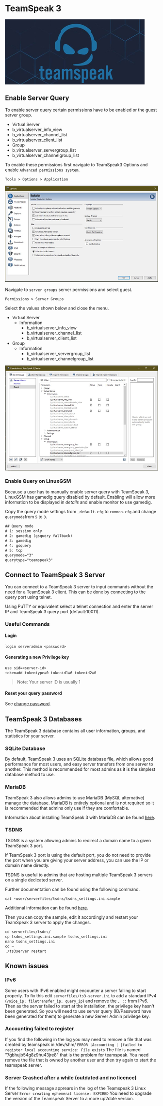 # TeamSpeak 3

![](../.gitbook/assets/teamspeakbanner.jpg)

## Enable Server Query

To enable server query certain permissions have to be enabled or the guest server group.

* Virtual Server
* b\_virtualserver\_info\_view
* b\_virtualserver\_channel\_list
* b\_virtualserver\_client\_list
* Group
* b\_virtualserver\_servergroup\_list
* b\_virtualserver\_channelgroup\_list

To enable these permissions first navigate to TeamSpeak3 Options and enable `Advanced permissions system`.

```text
Tools > Options > Application
```

![](../.gitbook/assets/ts3_advanced_permissions.jpg)

Navigate to `server groups` server permissions and select guest.

```text
Permissions > Server Groups
```

Select the values shown below and close the menu.

* Virtual Server
  * Information
    * b\_virtualserver\_info\_view
    * b\_virtualserver\_channel\_list
    * b\_virtualserver\_client\_list
* Group
  * Information
    * b\_virtualserver\_servergroup\_list
    * b\_virtualserver\_channelgroup\_list

![](../.gitbook/assets/ts3_server_group_permissions.jpg)

### Enable Query on LinuxGSM

Because a user has to manually enable server query with TeamSpeak 3, LinuxGSM has gamedig query disabled by default. Enabling will allow more information to be displayed in _details_ and enable monitor to use gamedig.

Copy the query mode settings from `_default.cfg`  to `common.cfg` and change `querymode`from `5` to `3`.

```text
## Query mode
# 1: session only
# 2: gamedig (gsquery fallback)
# 3: gamedig
# 4: gsquery
# 5: tcp
querymode="3"
querytype="teamspeak3"
```

## Connect to TeamSpeak 3 Server

You can connect to a TeamSpeak 3 server to input commands without the need for a TeamSpeak 3 client. This can be done by connecting to the query port using telnet.

Using PuTTY or equivalent select a telnet connection and enter the server IP and TeamSpeak 3 query port \(default:10011\).

### Useful Commands

#### Login

```text
login serveradmin <password>
```

#### Generating a new Privilege key

```text
use sid=<server-id>
tokenadd tokentype=0 tokenid1=6 tokenid2=0
```

> Note: Your server ID is usually 1

#### Reset your query password

See [change password](../commands/change-password.md).

## TeamSpeak 3 Databases

The TeamSpeak 3 database contains all user information, groups, and statistics for your server.

### SQLite Database

By default, TeamSpeak 3 uses an SQLite database file, which allows good performance for most users, and easy server transfers from one server to another. This method is recommended for most admins as it is the simplest database method to use.

### MariaDB

TeamSpeak 3 also allows admins to use MariaDB \(MySQL alternative\) manage the database. MariaDB is entirely optional and is not required so it is recommended that admins only use if they are comfortable.

Information about installing TeamSpeak 3 with MariaDB can be found [here](https://www.digitalocean.com/community/questions/setup-teamspeak-server-ubuntu-15-04).

### TSDNS

TSDNS is a system allowing admins to redirect a domain name to a given TeamSpeak 3 port.

If TeamSpeak 3 port is using the default port, you do not need to provide the port when you are giving your server address, you can use the IP or domain name directly.

TSDNS is useful to admins that are hosting multiple TeamSpeak 3 servers on a single dedicated server.

Further documentation can be found using the following command.

```text
cat ~user/serverfiles/tsdns/tsdns_settings.ini.sample
```

Additional information can be found [here](http://lastconnect.net/en/tsdnsdoc/).

Then you can copy the sample, edit it accordingly and restart your TeamSpeak 3 server to apply the changes.

```text
cd serverfiles/tsdns/
cp tsdns_settings.ini.sample tsdns_settings.ini
nano tsdns_settings.ini
cd ~
./ts3server restart
```

## Known issues

### IPv6

Some users with IPv6 enabled might encounter a server failing to start properly. To fix this edit `serverfiles/ts3-server.ini` to add a standard IPv4 \(`voice_ip; filetransfer_ip; query_ip`\) and remove the `, ::` from IPv6. Then as the server failed to start at the installation, the privilege key hasn't been generated. So you will need to use server query \(ID/Password have been generated for them\) to generate a new Server Admin privilege key.

### Accounting failed to register

If you find the following in the log you may need to remove a file that was created by teamspeak in /dev/shm/ `ERROR |Accounting | |failed to register local accounting service: File exists` The file is named "7gbhujb54g8z9hu43jre8" that is the problem for teamspeak. You need remove the file that is owned by another user and then try again to start the teamspeak server.

### Server Crashed after a while \(outdated and no licence\)

If the following message apprears in the log of the Teamspeak 3 Linux Server `Error creating ephemeral license: EXPIRED` You need to upgrade the version of the Teamspeak Server to a more up2date version.

